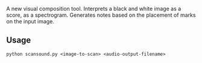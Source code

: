 A new visual composition tool.
Interprets a black and white image as a score, as a spectrogram. Generates notes based on the placement of marks on the input image.

## Usage

 `python scansound.py <image-to-scan> <audio-output-filename>`
 
 

